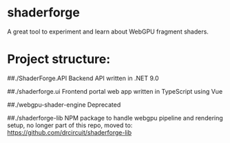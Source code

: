 # shaderforge
A great tool to experiment and learn about WebGPU fragment shaders.

# Project structure:

##./ShaderForge.API
Backend API written in .NET 9.0

##./shaderforge.ui
Frontend portal web app written in TypeScript using Vue

##./webgpu-shader-engine
Deprecated

##./shaderforge-lib
NPM package to handle webgpu pipeline and rendering setup, no longer part of this repo, moved to: https://github.com/drcircuit/shaderforge-lib

